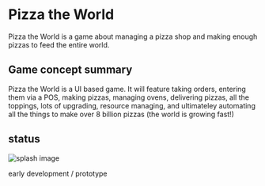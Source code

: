 # Pizza the World

Pizza the World is a game about managing a pizza shop and making enough pizzas to feed the entire world.

## Game concept summary

Pizza the World is a UI based game. It will feature taking orders, entering them via a POS, making pizzas, managing ovens, delivering pizzas, all the toppings, lots of upgrading, resource managing, and ultimateley automating all the things to make over 8 billion pizzas (the world is growing fast!)

## status

![splash image](https://github.com/lstebner/pizzatheworld/blob/lstebner/01/assets/pizzatheworld.png)

early development / prototype
